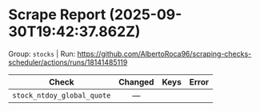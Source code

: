 # Scrape Report (2025-09-30T19:42:37.862Z)

Group: `stocks`  |  Run: https://github.com/AlbertoRoca96/scraping-checks-scheduler/actions/runs/18141485119

| Check | Changed | Keys | Error |
|---|:---:|:--|:--|
| `stock_ntdoy_global_quote` | — |  |  |
